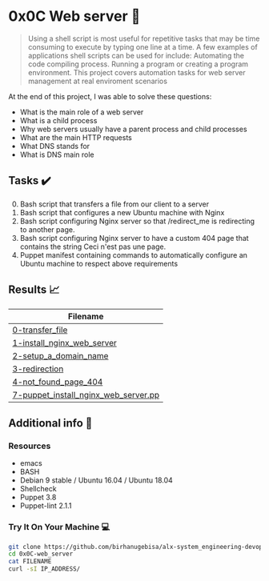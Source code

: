 # 0x0C Web server :wrench:

> Using a shell script is most useful for repetitive tasks that may be time consuming to execute by typing one line at a time. A few examples of applications shell scripts can be used for include: Automating the code compiling process. Running a program or creating a program environment. This project covers automation tasks for web server management at real enviroment scenarios

At the end of this project, I was able to solve these questions:

* What is the main role of a web server
* What is a child process
* Why web servers usually have a parent process and child processes
* What are the main HTTP requests
* What DNS stands for
* What is DNS main role


## Tasks :heavy_check_mark:

0. Bash script that transfers a file from our client to a server
1. Bash script that configures a new Ubuntu machine with Nginx
2. Bash script configuring Nginx server so that /redirect_me is redirecting to another page.
3. Bash script configuring Nginx server to have a custom 404 page that contains the string Ceci n'est pas une page.
4. Puppet manifest containing commands to automatically configure an Ubuntu machine to respect above requirements


## Results :chart_with_upwards_trend:

| Filename |
| ------ |
| [0-transfer_file](https://github.com/birhanugebisa/alx-system_engineering-devops/blob/master/0x0C-web_server/0-transfer_file)|
| [1-install_nginx_web_server](https://github.com/birhanugebisa/alx-system_engineering-devops/blob/master/0x0C-web_server/1-install_nginx_web_server)|
| [2-setup_a_domain_name](https://github.com/birhanugebisa/alx-system_engineering-devops/blob/master/0x0C-web_server/2-setup_a_domain_name)|
| [3-redirection](https://github.com/birhanugebisa/alx-system_engineering-devops/blob/master/0x0C-web_server/3-redirection)|
| [4-not_found_page_404](https://github.com/birhanugebisa/alx-system_engineering-devops/blob/master/0x0C-web_server/4-not_found_page_404)|
| [7-puppet_install_nginx_web_server.pp](https://github.com/birhanugebisa/alx-system_engineering-devops/blob/master/0x0C-web_server/7-puppet_install_nginx_web_server.pp)|


## Additional info :construction:
### Resources

- emacs
- BASH
- Debian 9 stable / Ubuntu 16.04 / Ubuntu 18.04 
- Shellcheck
- Puppet 3.8
- Puppet-lint 2.1.1

### Try It On Your Machine :computer:
```bash
git clone https://github.com/birhanugebisa/alx-system_engineering-devops.git
cd 0x0C-web_server
cat FILENAME
curl -sI IP_ADDRESS/
```

